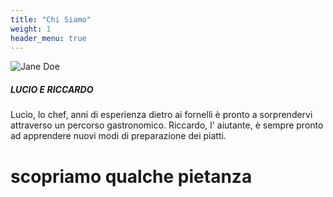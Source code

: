 ```yaml
---
title: "Chi Siamo"
weight: 1
header_menu: true
---
```


![Jane Doe](images/lucio.jpg)

##### LUCIO E RICCARDO
Lucio, lo chef, anni di esperienza dietro ai fornelli è pronto a sorprendervi 
attraverso un percorso gastronomico.
Riccardo, l' aiutante, è sempre pronto ad apprendere nuovi modi di preparazione
dei piatti.
# scopriamo qualche pietanza




 




